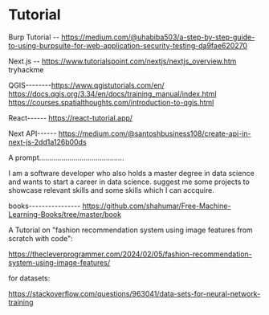 # Tutorial


Burp Tutorial -- https://medium.com/@uhabiba503/a-step-by-step-guide-to-using-burpsuite-for-web-application-security-testing-da9fae620270

Next.js -- https://www.tutorialspoint.com/nextjs/nextjs_overview.htm
tryhackme

QGIS--------https://www.qgistutorials.com/en/
            https://docs.qgis.org/3.34/en/docs/training_manual/index.html
            https://courses.spatialthoughts.com/introduction-to-qgis.html

React------  https://react-tutorial.app/


Next API------  https://medium.com/@santoshbusiness108/create-api-in-next-js-2dd1a126b00ds




A prompt..........................................


I am a software developer who also holds a master degree in data science and wants to start a career in data science. suggest me some projects to showcase relevant skills and some skills which I can accquire.


books----------------
https://github.com/shahumar/Free-Machine-Learning-Books/tree/master/book

A Tutorial on "fashion recommendation system using image features from scratch with code":

https://thecleverprogrammer.com/2024/02/05/fashion-recommendation-system-using-image-features/


for datasets:

https://stackoverflow.com/questions/963041/data-sets-for-neural-network-training

